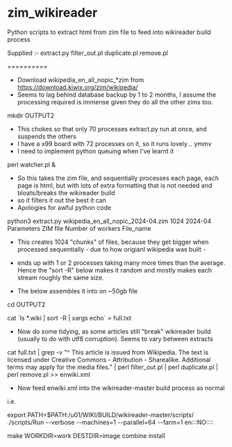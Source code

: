 # zim_wikireader
Python scripts to extract html from zim file to feed into wikireader build process

Supplied :-
	extract.py
	filter_out.pl
	duplicate.pl
	remove.pl

==========

- Download wikipedia_en_all_nopic_*zim from  https://download.kiwix.org/zim/wikipedia/
- Seems to lag behind database backup by 1 to 2 months, I assume the processing required is immense given they do all the other zims too.

mkdir OUTPUT2

- This chokes so that only 70 processes extract.py run at once, and suspends the others
- I have a x99 board with 72 processes on it, so it runs lovely... ymmv
- I need to implement python queuing when I've learnt it

perl watcher.pl &


- So this takes the zim file, and sequentially processes each page, each page is html, but with lots of extra formatting that is not needed and bloats/breaks the wikireader build
- so it filters it out the best it can
- Apologies for awful python code


python3 extract.py wikipedia_en_all_nopic_2024-04.zim 1024 2024-04
	Parameters 
		ZIM file
		Number of workers
		File_name

- This creates 1024 "chunks" of files, because they get bigger when processed sequentially - due to how origianl wikipedia was built -
- ends up with 1 or 2 processes taking many more times than the average.  Hence the "sort -R" below makes it random and mostly makes each stream roughly the same size.

- The below assembles it into on ~50gb file

cd OUTPUT2

cat \`ls *.wiki | sort -R | xargs echo\` > full.txt

- Now do some tidying, as some articles still "break" wikireader build (usually to do with utf8 corruption).  Seems to vary between extracts

cat full.txt | grep -v "^    This article is issued from Wikipedia. The text is licensed under Creative Commons - Attribution - Sharealike. Additional terms may apply for the media files." |  perl filter_out.pl |  perl duplicate.pl |  perl remove.pl >> enwiki.xml

- Now feed enwiki.xml into the wikireader-master build process as normal

i.e.

export PATH=$PATH:/u01/WIKI/BUILD/wikireader-master/scripts/
./scripts/Run --verbose --machines=1 --parallel=64 --farm=1 en:::NO::::

make WORKDIR=work DESTDIR=image combine install

